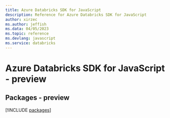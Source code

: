 ```yaml
---
title: Azure Databricks SDK for JavaScript
description: Reference for Azure Databricks SDK for JavaScript
author: xirzec
ms.author: jeffish
ms.data: 04/05/2023
ms.topic: reference
ms.devlang: javascript
ms.service: databricks
---
```

# Azure Databricks SDK for JavaScript - preview
## Packages - preview
[!INCLUDE [packages](databricks-index.md)]